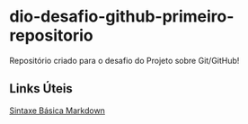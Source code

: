 # dio-desafio-github-primeiro-repositorio

Repositório criado para o desafio do Projeto sobre Git/GitHub!

## Links Úteis
[Sintaxe Básica Markdown](https://www.markdownguide.org/basic-syntax/)
